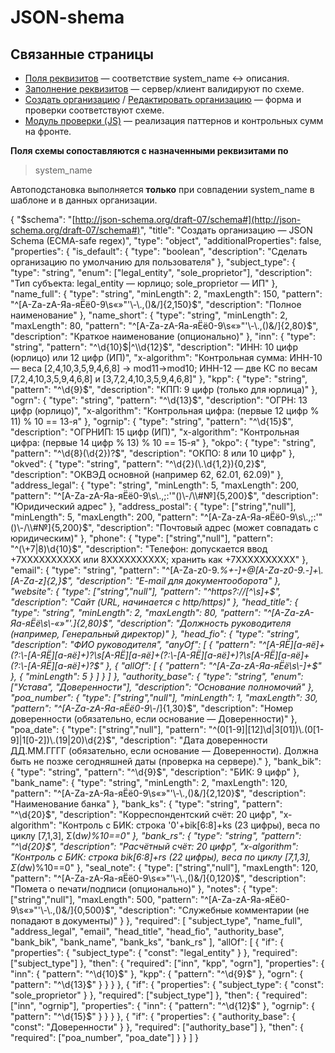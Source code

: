 # JSON-shema

## Связанные страницы

- [Поля реквизитов](%D0%9F%D0%BE%D0%BB%D1%8F%20%D1%80%D0%B5%D0%BA%D0%B2%D0%B8%D0%B7%D0%B8%D1%82%D0%BE%D0%B2%2028aeb7bb74098001a86eef46f1ae7bee.md) — соответствие system_name ↔ описания.
- [Заполнение реквизитов](../%D0%A0%D0%B0%D0%B1%D0%BE%D1%82%D0%B0%20%D1%81%20%D0%B4%D0%BE%D0%BA%D1%83%D0%BC%D0%B5%D0%BD%D1%82%D0%B0%D0%BC%D0%B8%20(User)%20290eb7bb7409804da0aed86f3433deb2/%D0%A1%D1%82%D1%80%D0%B0%D0%BD%D0%B8%D1%86%D0%B0%20%C2%AB%D0%97%D0%B0%D0%BF%D0%BE%D0%BB%D0%BD%D0%B5%D0%BD%D0%B8%D0%B5%20%D1%80%D0%B5%D0%BA%D0%B2%D0%B8%D0%B7%D0%B8%D1%82%D0%BE%D0%B2%C2%BB%20(User)%2028feb7bb7409809eac65ca6a6512831e.md) — сервер/клиент валидируют по схеме.
- [Создать организацию](../%D0%9E%D1%80%D0%B3%D0%B0%D0%BD%D0%B8%D0%B7%D0%B0%D1%86%D0%B8%D0%B8%20(User)%20290eb7bb7409805296c1ef496ca5beed/%D0%A1%D1%82%D1%80%D0%B0%D0%BD%D0%B8%D1%86%D0%B0%20%C2%AB%D0%A1%D0%BE%D0%B7%D0%B4%D0%B0%D1%82%D1%8C%20%D0%BE%D1%80%D0%B3%D0%B0%D0%BD%D0%B8%D0%B7%D0%B0%D1%86%D0%B8%D1%8E%C2%BB%20(User)%2028aeb7bb7409809d8022f7110f55b6e7.md) / [Редактировать организацию](../%D0%9E%D1%80%D0%B3%D0%B0%D0%BD%D0%B8%D0%B7%D0%B0%D1%86%D0%B8%D0%B8%20(User)%20290eb7bb7409805296c1ef496ca5beed/%D0%A1%D1%82%D1%80%D0%B0%D0%BD%D0%B8%D1%86%D0%B0%20%C2%AB%D0%A0%D0%B5%D0%B4%D0%B0%D0%BA%D1%82%D0%B8%D1%80%D0%BE%D0%B2%D0%B0%D1%82%D1%8C%20%D0%BE%D1%80%D0%B3%D0%B0%D0%BD%D0%B8%D0%B7%D0%B0%D1%86%D0%B8%D1%8E%C2%BB%20(User)%2028aeb7bb74098009b196db734e80a2de.md) — форма и проверки соответствуют схеме.
- [Модуль проверки (JS)](../%D0%A0%D0%B0%D0%B1%D0%BE%D1%82%D0%B0%20%D1%81%20%D0%B4%D0%BE%D0%BA%D1%83%D0%BC%D0%B5%D0%BD%D1%82%D0%B0%D0%BC%D0%B8%20(User)%20290eb7bb7409804da0aed86f3433deb2/%D0%9C%D0%BE%D0%B4%D1%83%D0%BB%D1%8C%20%D0%BF%D1%80%D0%BE%D0%B2%D0%B5%D1%80%D0%BA%D0%B8%20(%D0%B3%D0%BE%D1%82%D0%BE%D0%B2%D1%8B%D0%B9%20%D0%BA%D0%BE%D0%B4,%20JS)%20requisitesGuard%20%2028feb7bb7409805ab92ddac72668c178.md) — реализация паттернов и контрольных сумм на фронте.

**Поля схемы сопоставляются с назначенными реквизитами по**

> system_name
> 

Автоподстановка выполняется **только** при совпадении system_name в шаблоне и в данных организации.

{
"$schema": "[http://json-schema.org/draft-07/schema#](http://json-schema.org/draft-07/schema#)",
"title": "Создать организацию — JSON Schema (ECMA-safe regex)",
"type": "object",
"additionalProperties": false,
"properties": {
"is_default": {
"type": "boolean",
"description": "Сделать организацию по умолчанию для пользователя"
},
"subject_type": {
"type": "string",
"enum": ["legal_entity", "sole_proprietor"],
"description": "Тип субъекта: legal_entity — юрлицо; sole_proprietor — ИП"
},
"name_full": {
"type": "string",
"minLength": 2,
"maxLength": 150,
"pattern": "^[A-Za-zА-Яа-яЁё0-9\\s«»\"'\\-\\.,()&/]{2,150}$",
"description": "Полное наименование"
},
"name_short": {
"type": "string",
"minLength": 2,
"maxLength": 80,
"pattern": "^[A-Za-zА-Яа-яЁё0-9\\s«»\"'\\-\\.,()&/]{2,80}$",
"description": "Краткое наименование (опционально)"
},
"inn": {
"type": "string",
"pattern": "^\\d{10}$|^\\d{12}$",
"description": "ИНН: 10 цифр (юрлицо) или 12 цифр (ИП)",
"x-algorithm": "Контрольная сумма: ИНН-10 — веса [2,4,10,3,5,9,4,6,8] → mod11→mod10; ИНН-12 — две КС по весам [7,2,4,10,3,5,9,4,6,8] и [3,7,2,4,10,3,5,9,4,6,8]"
},
"kpp": {
"type": "string",
"pattern": "^\\d{9}$",
"description": "КПП: 9 цифр (только для юрлица)"
},
"ogrn": {
"type": "string",
"pattern": "^\\d{13}$",
"description": "ОГРН: 13 цифр (юрлицо)",
"x-algorithm": "Контрольная цифра: (первые 12 цифр % 11) % 10 == 13-я"
},
"ogrnip": {
"type": "string",
"pattern": "^\\d{15}$",
"description": "ОГРНИП: 15 цифр (ИП)",
"x-algorithm": "Контрольная цифра: (первые 14 цифр % 13) % 10 == 15-я"
},
"okpo": {
"type": "string",
"pattern": "^\\d{8}(\\d{2})?$",
"description": "ОКПО: 8 или 10 цифр"
},
"okved": {
"type": "string",
"pattern": "^\\d{2}(\\.\\d{1,2}){0,2}$",
"description": "ОКВЭД основной (например 62, 62.01, 62.09)"
},
"address_legal": {
"type": "string",
"minLength": 5,
"maxLength": 200,
"pattern": "^[A-Za-zА-Яа-яЁё0-9\\s\\.,;:'\"()\\-/\\\\#№]{5,200}$",
"description": "Юридический адрес"
},
"address_postal": {
"type": ["string","null"],
"minLength": 5,
"maxLength": 200,
"pattern": "^[A-Za-zА-Яа-яЁё0-9\\s\\.,;:'\"()\\-/\\\\#№]{5,200}$",
"description": "Почтовый адрес (может совпадать с юридическим)"
},
"phone": {
"type": ["string","null"],
"pattern": "^(\\+7|8)\\d{10}$",
"description": "Телефон: допускается ввод +7XXXXXXXXXX или 8XXXXXXXXXX; хранить как +7XXXXXXXXXX"
},
"email": {
"type": "string",
"pattern": "^[A-Za-z0-9.*%+-]+@[A-Za-z0-9.-]+\\.[A-Za-z]{2,}$",
"description": "E-mail для документооборота"
},
"website": {
"type": ["string","null"],
"pattern": "^https?://[^\\s]+$",
"description": "Сайт (URL, начинается с http/https)"
},
"head_title": {
"type": "string",
"minLength": 2,
"maxLength": 80,
"pattern": "^[A-Za-zА-Яа-яЁё\\s\\-«»\"'.]{2,80}$",
"description": "Должность руководителя (например, Генеральный директор)"
},
"head_fio": {
"type": "string",
"description": "ФИО руководителя",
"anyOf": [
{ "pattern": "^[А-ЯЁ][а-яё]+(?:\\-[А-ЯЁ][а-яё]+)?\\s[А-ЯЁ][а-яё]+(?:\\-[А-ЯЁ][а-яё]+)?\\s[А-ЯЁ][а-яё]+(?:\\-[А-ЯЁ][а-яё]+)?$" },
{
"allOf": [
{ "pattern": "^[A-Za-zА-Яа-яЁё\\s\\-]+$" },
{ "minLength": 5 }
]
}
]
},
"authority_base": {
"type": "string",
"enum": ["Устава", "Доверенности"],
"description": "Основание полномочий"
},
"poa_number": {
"type": ["string","null"],
"minLength": 1,
"maxLength": 30,
"pattern": "^[A-Za-zА-Яа-яЁё0-9\\-*/]{1,30}$",
"description": "Номер доверенности (обязательно, если основание — Доверенности)"
},
"poa_date": {
"type": ["string","null"],
"pattern": "^(0[1-9]|[12]\\d|3[01])\\.(0[1-9]|1[0-2])\\.(19|20)\\d{2}$",
"description": "Дата доверенности ДД.ММ.ГГГГ (обязательно, если основание — Доверенности). Должна быть не позже сегодняшней даты (проверка на сервере)."
},
"bank_bik": {
"type": "string",
"pattern": "^\\d{9}$",
"description": "БИК: 9 цифр"
},
"bank_name": {
"type": "string",
"minLength": 2,
"maxLength": 120,
"pattern": "^[A-Za-zА-Яа-яЁё0-9\\s«»\"'\\-\\.,()&/]{2,120}$",
"description": "Наименование банка"
},
"bank_ks": {
"type": "string",
"pattern": "^\\d{20}$",
"description": "Корреспондентский счёт: 20 цифр",
"x-algorithm": "Контроль с БИК: строка '0'+bik[6:8]+ks (23 цифры), веса по циклу [7,1,3], Σ(d*w)%10==0"
},
"bank_rs": {
"type": "string",
"pattern": "^\\d{20}$",
"description": "Расчётный счёт: 20 цифр",
"x-algorithm": "Контроль с БИК: строка bik[6:8]+rs (22 цифры), веса по циклу [7,1,3], Σ(d*w)%10==0"
},
"seal_note": {
"type": ["string","null"],
"maxLength": 120,
"pattern": "^[A-Za-zА-Яа-яЁё0-9\\s«»\"'\\-\\.,()&/]{0,120}$",
"description": "Помета о печати/подписи (опционально)"
},
"notes": {
"type": ["string","null"],
"maxLength": 500,
"pattern": "^[A-Za-zА-Яа-яЁё0-9\\s«»\"'\\-\\.,()&/]{0,500}$",
"description": "Служебные комментарии (не попадают в документы)"
}
},
"required": [
"subject_type",
"name_full",
"address_legal",
"email",
"head_title",
"head_fio",
"authority_base",
"bank_bik",
"bank_name",
"bank_ks",
"bank_rs"
],
"allOf": [
{
"if": {
"properties": { "subject_type": { "const": "legal_entity" } },
"required": ["subject_type"]
},
"then": {
"required": ["inn", "kpp", "ogrn"],
"properties": {
"inn": { "pattern": "^\\d{10}$" },
"kpp": { "pattern": "^\\d{9}$" },
"ogrn": { "pattern": "^\\d{13}$" }
}
}
},
{
"if": {
"properties": { "subject_type": { "const": "sole_proprietor" } },
"required": ["subject_type"]
},
"then": {
"required": ["inn", "ogrnip"],
"properties": {
"inn": { "pattern": "^\\d{12}$" },
"ogrnip": { "pattern": "^\\d{15}$" }
}
}
},
{
"if": {
"properties": { "authority_base": { "const": "Доверенности" } },
"required": ["authority_base"]
},
"then": {
"required": ["poa_number", "poa_date"]
}
}
]
}